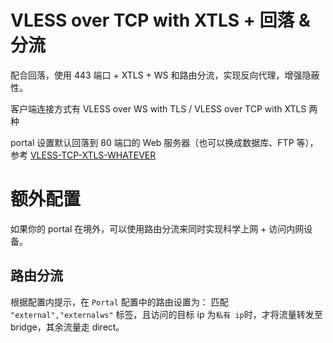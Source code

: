 # VLESS over TCP with XTLS + 回落 & 分流 

配合回落，使用 443 端口 + XTLS + WS 和路由分流，实现反向代理，增强隐蔽性。

客户端连接方式有 VLESS over WS with TLS / VLESS over TCP with XTLS 两种

portal 设置默认回落到 80 端口的 Web 服务器（也可以换成数据库、FTP 等），参考 [VLESS-TCP-XTLS-WHATEVER](https://github.com/XTLS/Xray-examples/blob/main/VLESS-TCP-XTLS-WHATEVER/README.md)

# 额外配置
如果你的 portal 在境外，可以使用路由分流来同时实现科学上网 + 访问内网设备。

## 路由分流 
根据配置内提示，在 `Portal` 配置中的路由设置为：
匹配 `"external","externalws"` 标签，且访问的目标 ip 为`私有 ip`时，才将流量转发至 bridge，其余流量走 direct。

